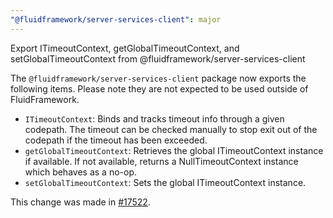 ```yaml
---
"@fluidframework/server-services-client": major
---
```


Export ITimeoutContext, getGlobalTimeoutContext, and setGlobalTimeoutContext from @fluidframework/server-services-client

The `@fluidframework/server-services-client` package now exports the following items. Please note they are not expected to be used outside of FluidFramework.

-   `ITimeoutContext`: Binds and tracks timeout info through a given codepath. The timeout can be checked manually to stop exit out of the codepath if the timeout has been exceeded.
-   `getGlobalTimeoutContext`: Retrieves the global ITimeoutContext instance if available. If not available, returns a NullTimeoutContext instance which behaves as a no-op.
-   `setGlobalTimeoutContext`: Sets the global ITimeoutContext instance.

This change was made in [#17522](https://github.com/microsoft/FluidFramework/pull/17522).
